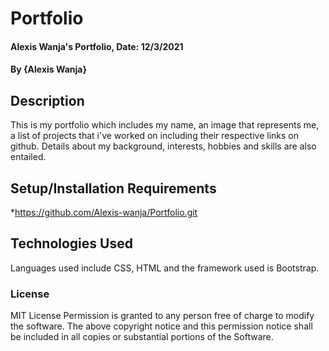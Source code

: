 # Portfolio

#### Alexis Wanja's Portfolio, Date: 12/3/2021

#### By **{Alexis Wanja}**

## Description
This is my portfolio which includes my name, an image that represents me, a list of projects that i've worked on including their respective links on github. Details about my background, interests, hobbies and skills are also entailed.

## Setup/Installation Requirements
*https://github.com/Alexis-wanja/Portfolio.git

## Technologies Used
Languages used include CSS, HTML and the framework used is Bootstrap.

### License
MIT License
Permission is granted to any person free of charge to modify the software.
The above copyright notice and this permission notice shall be included in all copies or substantial portions of the Software.

